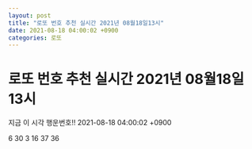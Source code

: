 ```yaml
---
layout: post
title: "로또 번호 추천 실시간 2021년 08월18일13시"
date: 2021-08-18 04:00:02 +0900
categories: 로또
---
```


# 로또 번호 추천 실시간 2021년 08월18일13시

지금 이 시각 행운번호!! 2021-08-18 04:00:02 +0900

 6  30  3  16  37  36 

